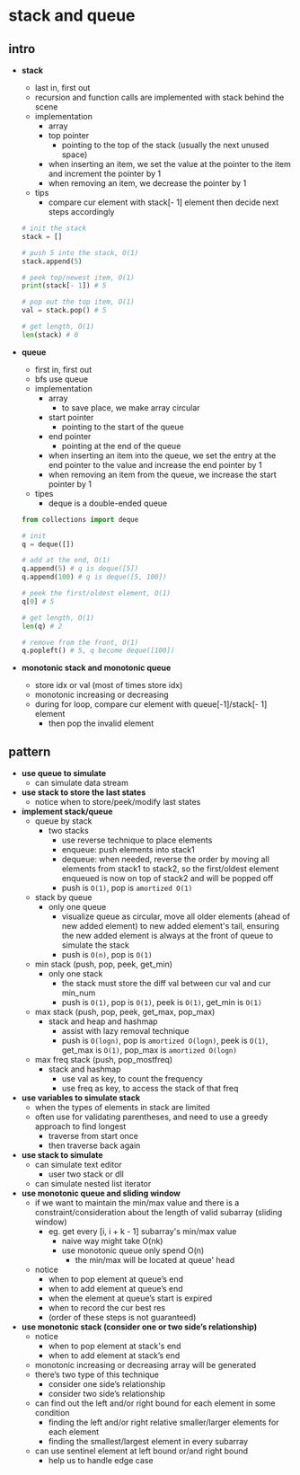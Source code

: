 # stack and queue

## intro

- **stack**
    - last in, first out
    - recursion and function calls are implemented with stack behind the scene
    - implementation
        - array
        - top pointer
            - pointing to the top of the stack (usually the next unused space)
        - when inserting an item, we set the value at the pointer to the item and increment the pointer by 1
        - when removing an item, we decrease the pointer by 1
    - tips
        - compare cur element with stack[- 1] element then decide next steps accordingly
    
    ```python
    # init the stack
    stack = []
    
    # push 5 into the stack, O(1)
    stack.append(5)
    
    # peek top/newest item, O(1)
    print(stack[- 1]) # 5
    
    # pop out the top item, O(1)
    val = stack.pop() # 5
    
    # get length, O(1)
    len(stack) # 0
    ```

- **queue**
    - first in, first out
    - bfs use queue
    - implementation
        - array
            - to save place, we make array circular
        - start pointer
            - pointing to the start of the queue
        - end pointer
            - pointing at the end of the queue
        - when inserting an item into the queue, we set the entry at the end pointer to the value and increase the end pointer by 1
        - when removing an item from the queue, we increase the start pointer by 1
    - tipes
        - deque is a double-ended queue
    
    ```python
    from collections import deque
    
    # init
    q = deque([])
    
    # add at the end, O(1)
    q.append(5) # q is deque([5])
    q.append(100) # q is deque([5, 100])
    
    # peek the first/oldest element, O(1)
    q[0] # 5
    
    # get length, O(1)
    len(q) # 2
    
    # remove from the front, O(1)
    q.popleft() # 5, q become deque([100])
    ```

- **monotonic stack and monotonic queue**
    - store idx or val (most of times store idx)
    - monotonic increasing or decreasing
    - during for loop, compare cur element with queue[-1]/stack[- 1] element
        - then pop the invalid element

## pattern

- **use queue to simulate**
    - can simulate data stream
- **use stack to store the last states**
    - notice when to store/peek/modify last states
- **implement stack/queue**
    - queue by stack
        - two stacks
            - use reverse technique to place elements
            - enqueue: push elements into stack1
            - dequeue: when needed, reverse the order by moving all elements from stack1 to stack2, so the first/oldest element enqueued is now on top of stack2 and will be popped off
            - push is `O(1)`, pop is `amortized O(1)`
    - stack by queue
        - only one queue
            - visualize queue as circular, move all older elements (ahead of new added element) to new added element's tail, ensuring the new added element is always at the front of queue to simulate the stack
            - push is `O(n)`, pop is `O(1)`
    - min stack (push, pop, peek, get_min)
        - only one stack
            - the stack must store the diff val between cur val and cur min_num
            - push is `O(1)`, pop is `O(1)`, peek is `O(1)`, get_min is `O(1)`
    - max stack (push, pop, peek, get_max, pop_max)
        - stack and heap and hashmap
            - assist with lazy removal technique
            - push is `O(logn)`, pop is `amortized O(logn)`, peek is `O(1)`, get_max is `O(1)`, pop_max is `amortized O(logn)`
    - max freq stack (push, pop_mostfreq)
        - stack and hashmap
            - use val as key, to count the frequency
            - use freq as key, to access the stack of that freq
- **use variables to simulate stack**
    - when the types of elements in stack are limited
    - often use for validating parentheses, and need to use a greedy approach to find longest
        - traverse from start once
        - then traverse back again
- **use stack to simulate**
    - can simulate text editor
        - user two stack or dll
    - can simulate nested list iterator
- **use monotonic queue and sliding window**
    - if we want to maintain the min/max value and there is a constraint/consideration about the length of valid subarray (sliding window)
        - eg. get every [i, i + k - 1] subarray's min/max value
            - naive way might take O(nk)
            - use monotonic queue only spend O(n)
                - the min/max will be located at queue' head
    - notice
        - when to pop element at queue’s end
        - when to add element at queue’s end
        - when the element at queue’s start is expired
        - when to record the cur best res
        - (order of these steps is not guaranteed)
- **use monotonic stack (consider one or two side’s relationship)**
    - notice
        - when to pop element at stack's end
        - when to add element at stack’s end
    - monotonic increasing or decreasing array will be generated
    - there’s two type of this technique
        - consider one side’s relationship
        - consider two side’s relationship
    - can find out the left and/or right bound for each element in some condition
        - finding the left and/or right relative smaller/larger elements for each element
        - finding the smallest/largest element in every subarray
    - can use sentinel element at left bound or/and right bound
        - help us to handle edge case